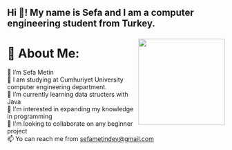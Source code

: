 <h2 align="left">Hi 👋! My name is Sefa and I am a computer engineering student from Turkey.</h2>

###


###

<img align="right" height="200" src="https://media.discordapp.net/attachments/606939174913835037/1194011722143518761/1x1_logopng.png?ex=65aecd12&is=659c5812&hm=2ab5cc3763e16f2d50e0721747becaaab05fc9a7728c84b498652008947e8dd9&=&format=webp&quality=lossless&width=477&height=477"  />

# 💫 About Me:
👋 I’m Sefa Metin<br>👀 I am studying at Cumhuriyet University computer engineering department.<br>🌱 I’m currently learning data structers with Java<br>🌱 I'm interested in expanding my knowledge in programming<br>💞️ I'm looking to collaborate on any beginner project<br>📫 Yo can reach me from sefametindev@gmail.com
